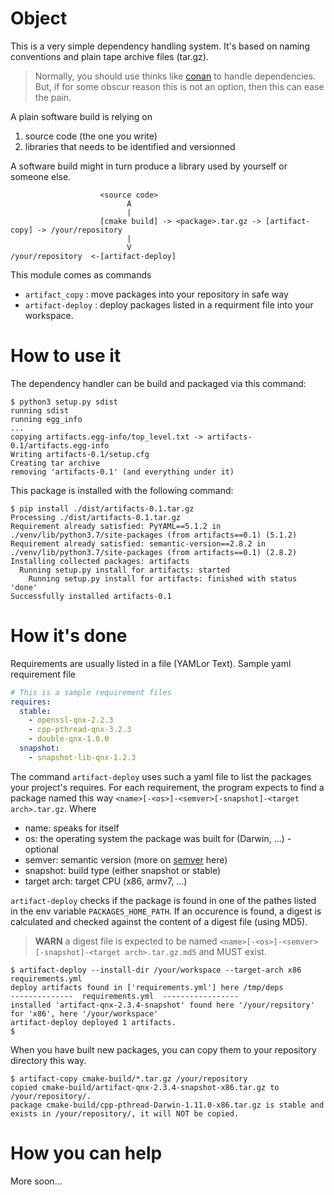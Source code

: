 # Object

This is a very simple dependency handling system. It's based on naming conventions and plain tape archive files (tar.gz).

> Normally, you should use thinks like [conan](https://conan.io) to handle dependencies. But, if for some obscur reason this is not an option, then 
> this can ease the pain.

A plain software build is relying on
1. source code (the one you write) 
2. libraries that needs to be identified and versionned

A software build might in turn produce a library used by yourself or someone else.

```shell script
                    <source code>
                          A
                          |
                    [cmake build] -> <package>.tar.gz -> [artifact-copy] -> /your/repository
                          |
                          V
/your/repository  <-[artifact-deploy]
```

This module comes as commands 
- `artifact_copy` : move packages into your repository in safe way
- `artifact-deploy` : deploy packages listed in a requirment file into your workspace.

# How to use it

The dependency handler can be build and packaged via this command:

```shell script
$ python3 setup.py sdist
running sdist
running egg_info
...
copying artifacts.egg-info/top_level.txt -> artifacts-0.1/artifacts.egg-info
Writing artifacts-0.1/setup.cfg
Creating tar archive
removing 'artifacts-0.1' (and everything under it)
```

This package is installed with the following command:

```shell script
$ pip install ./dist/artifacts-0.1.tar.gz
Processing ./dist/artifacts-0.1.tar.gz
Requirement already satisfied: PyYAML==5.1.2 in ./venv/lib/python3.7/site-packages (from artifacts==0.1) (5.1.2)
Requirement already satisfied: semantic-version==2.8.2 in ./venv/lib/python3.7/site-packages (from artifacts==0.1) (2.8.2)
Installing collected packages: artifacts
  Running setup.py install for artifacts: started
    Running setup.py install for artifacts: finished with status 'done'
Successfully installed artifacts-0.1
```

# How it's done

Requirements are usually listed in a file (YAMLor Text). Sample yaml requirement file

```yaml
# This is a sample requirement files
requires:
  stable:
    - openssl-qnx-2.2.3
    - cpp-pthread-qnx-3.2.3
    - double-qnx-1.0.0
  snapshot:
    - snapshot-lib-qnx-1.2.3
```

The command `artifact-deploy` uses such a yaml file to list the packages your project's requires. For each requirement, 
the program expects to find a package named  this way `<name>[-<os>]-<semver>[-snapshot]-<target arch>.tar.gz`. Where
- name: speaks for itself
- os: the operating system the package was built for (Darwin, ...) - optional
- semver: semantic version (more on [semver](http://semver.org) here)
- snapshot: build type (either snapshot or stable)
- target arch: target CPU (x86, armv7, ...)

`artifact-deploy` checks if the package is found in one of the pathes listed in the env variable `PACKAGES_HOME_PATH`. If 
an occurence is found, a digest is calculated and checked against the content of a digest file (using MD5).

> **WARN** a digest file is expected to be named `<name>[-<os>]-<semver>[-snapshot]-<target arch>.tar.gz.md5` and MUST 
> exist.

```shell script
$ artifact-deploy --install-dir /your/workspace --target-arch x86 requirements.yml 
deploy artifacts found in ['requirements.yml'] here /tmp/deps
--------------  requirements.yml  -----------------
installed 'artifact-qnx-2.3.4-snapshot' found here '/your/repsitory' for 'x86', here '/your/workspace'
artifact-deploy deployed 1 artifacts.
$
```

When you have built new packages, you can copy them to your repository directory this way.

```shell script
$ artifact-copy cmake-build/*.tar.gz /your/repository
copied cmake-build/artifact-qnx-2.3.4-snapshot-x86.tar.gz to /your/repository/.
package cmake-build/cpp-pthread-Darwin-1.11.0-x86.tar.gz is stable and exists in /your/repository/, it will NOT be copied.

```

# How you can help

More soon...